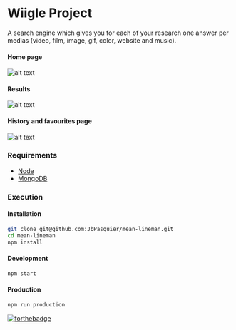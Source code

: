 # Wiigle Project

A search engine which gives you for each of your research one answer per medias (video, film, image, gif, color, website and music).

#### Home page
![alt text](https://image.noelshack.com/fichiers/2017/16/1492438411-01-wiigle-homepage.png "Home page Wiigle")

#### Results
![alt text](https://image.noelshack.com/fichiers/2017/16/1492438415-02-wiigle-results.png "Results Wiigle")

#### History and favourites page
![alt text](https://image.noelshack.com/fichiers/2017/16/1492438413-03-wiigle-history.png "History and favourites page Wiigle")

### Requirements

-   [Node](https://doc.ubuntu-fr.org/nodejs#depuis_un_ppa)
-   [MongoDB](https://doc.ubuntu-fr.org/mongodb#installation)

### Execution

#### Installation

```bash
git clone git@github.com:JbPasquier/mean-lineman.git
cd mean-lineman
npm install
```

#### Development

```bash
npm start
```

#### Production

```bash
npm run production
```

[![forthebadge](http://forthebadge.com/images/badges/built-with-love.svg)](http://forthebadge.com)
